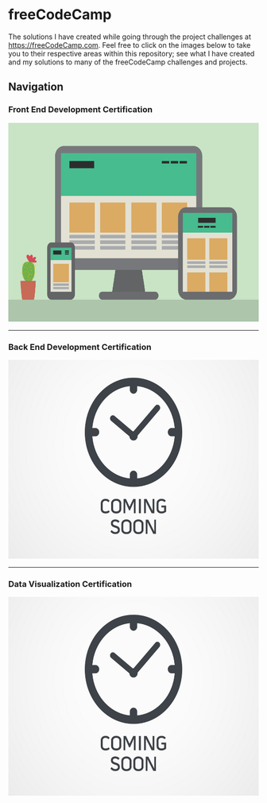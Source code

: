 # freeCodeCamp
The solutions I have created while going through the project challenges at https://freeCodeCamp.com. Feel free to click on the images below to take you to their respective areas within this repository; see what I have created and my solutions to many of the freeCodeCamp challenges and projects.

## Navigation

### Front End Development Certification

<a href="https://github.com/Squibs/freeCodeCamp/tree/master/Front%20End%20Development%20Certificaiton#freecodecamp"><img src="https://raw.githubusercontent.com/Squibs/freeCodeCamp/master/Images/image-front-end.png" height="400" alt="cat photo"></a>

---

### Back End Development Certification

<a href="#"><img src="https://raw.githubusercontent.com/Squibs/freeCodeCamp/master/Images/image-coming-soon.jpg" height="400" alt="cat photo"></a>

---

### Data Visualization Certification

<a href="#"><img src="https://raw.githubusercontent.com/Squibs/freeCodeCamp/master/Images/image-coming-soon.jpg" height="400" alt="cat photo"></a>